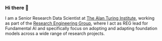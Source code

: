 ### Hi there 👋

I am a Senior Research Data Scientist at [The Alan Turing Institute](https://www.turing.ac.uk), working as part of the [Research Engineering Group](https://www.turing.ac.uk/research/research-engineering), where I act as REG lead for Fundamental AI and specifically focus on adopting and adapting foundation models across a wide range of research projects.

<!--
**fedenanni/fedenanni** is a ✨ _special_ ✨ repository because its `README.md` (this file) appears on your GitHub profile.

Here are some ideas to get you started:

- 🔭 I’m currently working on ...
- 🌱 I’m currently learning ...
- 👯 I’m looking to collaborate on ...
- 🤔 I’m looking for help with ...
- 💬 Ask me about ...
- 📫 How to reach me: ...
- 😄 Pronouns: ...
- ⚡ Fun fact: ...
-->
